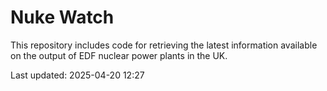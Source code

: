 # Nuke Watch

This repository includes code for retrieving the latest information available on the output of EDF nuclear power plants in the UK.

Last updated: 2025-04-20 12:27